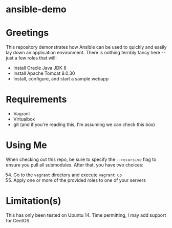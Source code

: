 ansible-demo
============

# Greetings

This repository demonstrates how Ansible can be used to quickly and easily lay down an application environment.  There is nothing terribly fancy here -- just a few roles that will:

 - Install Oracle Java JDK 8
 - Install Apache Tomcat 8.0.30
 - Install, configure, and start a sample webapp

# Requirements

 - Vagrant
 - Virtualbox
 - git (and if you're reading this, I'm assuming we can check this box)

# Using Me

When checking out this repo, be sure to specify the `--recursive` flag to ensure you pull all submodules.  After that, you have two choices:

54. Go to the `vagrant` directory and execute `vagrant up`
7112. Apply one or more of the provided roles to one of your servers

# Limitation(s)

This has only been tested on Ubuntu 14.  Time permitting, I may add support for CentOS.